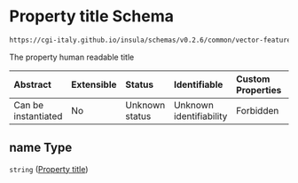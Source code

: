 # Property title Schema

```txt
https://cgi-italy.github.io/insula/schemas/v0.2.6/common/vector-feature-property.schema.json#/$defs/common/properties/name
```

The property human readable title

| Abstract            | Extensible | Status         | Identifiable            | Custom Properties | Additional Properties | Access Restrictions | Defined In                                                                                                         |
| :------------------ | :--------- | :------------- | :---------------------- | :---------------- | :-------------------- | :------------------ | :----------------------------------------------------------------------------------------------------------------- |
| Can be instantiated | No         | Unknown status | Unknown identifiability | Forbidden         | Allowed               | none                | [vector-feature-property.schema.json\*](schemas/common/vector-feature-property.schema.json) |

## name Type

`string` ([Property title](vector-feature-property-defs-vector-feature-property-common-attributes-properties-property-title.md))
